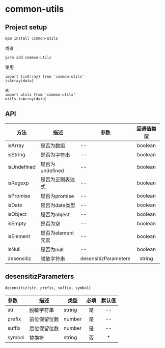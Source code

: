 # common-utils

## Project setup

```
npm install common-utils
```

或者

```
yarn add common-utils
```

使用
```
import {isArray} from 'common-utils'
isArray(data)

或
import utils from 'common-utils'
utils.isArray(data)
```
## API 

| 方法 | 描述 | 参数 | 回调值类型 | 
| -------- | --------| ---------| :---------:|
| isArray | 是否为数组 |  -- | boolean |
| isString | 是否为字符串 | -- | boolean |
| isUndefined | 是否为undefined | -- | boolean | 
| isRegexp | 是否为正则表达式 | -- | boolean |
| isPromise | 是否为promise | -- | boolean |
| isDate | 是否为date类型 | -- | boolean |
| isObject | 是否为object | -- | boolean |
| isEmpty | 是否为空 | -- | boolean |
| isElement | 是否为element元素 | -- | boolean |
| isNull | 是否为null | -- | boolean |
| desensitiz | 脱敏字符串 | desensitizParameters | string |

## desensitizParameters
```
desensitiz(str, prefix, suffix, symbol)
```
| 参数 | 描述 | 类型 | 必填 | 默认值 |
| :--- | -------- | ---- | :----: | :---: |
| str | 脱敏字符串 | string | 是 | -- |
| prefix | 前位保留位数 | number | 是 | -- |
| suffix | 后位保留位数 | number | 是 | -- |
| symbol | 替换符 | string | 否 | * |